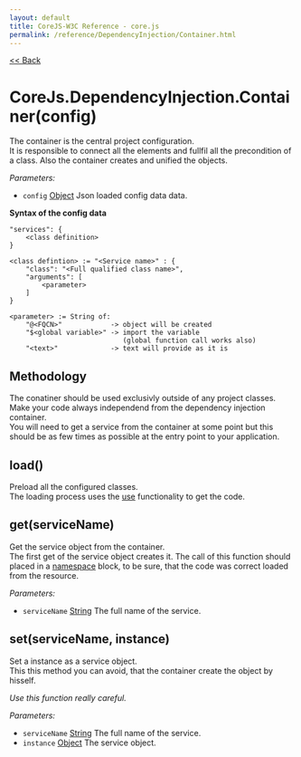 ```yaml
---
layout: default
title: CoreJS-W3C Reference - core.js
permalink: /reference/DependencyInjection/Container.html
---
```

[<< Back](reference/)

# CoreJs.DependencyInjection.Container(config)
The container is the central project configuration.    
It is responsible to connect all the elements and fullfil all the 
precondition of a class. Also the container creates and unified the objects.

*Parameters:*

* `config` [Object](http://www.ecma-international.org/ecma-262/5.1/#sec-15.2) Json loaded config data data.

**Syntax of the config data**

	"services": {
		<class definition>
	}
	
	<class defintion> := "<Service name>" : {
		"class": "<Full qualified class name>",
		"arguments": [
			<parameter>
		]
	}
	
	<parameter> := String of:
		"@<FQCN>"            -> object will be created
		"$<global variable>" -> import the variable 
	                            (global function call works also)
		"<text>"             -> text will provide as it is 
		
## Methodology
The conatiner should be used exclusivly outside of any project classes.
Make your code always independend from the dependency injection container.    
You will need to get a service from the container at some point but this should be as few times as possible at the entry point to your application.

## load()
Preload all the configured classes.    
The loading process uses the [use](reference/core.html#function-usefullqualifiedclassname)
functionality to get the code.

## get(serviceName)
Get the service object from the container.    
The first get of the service object creates it. The call of this function
should placed in a [namespace](reference/core.html#function-namespacefullqualifiednamespace-contentcall)
block, to be sure, that the code was correct loaded from the resource.

*Parameters:*

* `serviceName` [String](http://www.ecma-international.org/ecma-262/5.1/#sec-4.3.18) The full name of the service.

## set(serviceName, instance)
Set a instance as a service object.    
This this method you can avoid, that the container create the object by
hisself.

*Use this function really careful.*

*Parameters:*

* `serviceName` [String](http://www.ecma-international.org/ecma-262/5.1/#sec-4.3.18) The full name of the service.
* `instance` [Object](http://www.ecma-international.org/ecma-262/5.1/#sec-15.2) The service object.